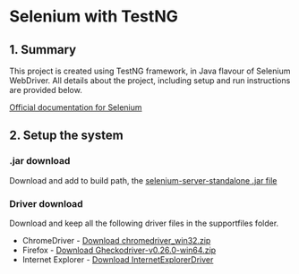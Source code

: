 # Selenium with TestNG

## 1. Summary
This project is created using TestNG framework, in Java flavour of Selenium WebDriver. All details about the project, including setup and run instructions are provided below.

[Official documentation for Selenium](https://selenium.dev/documentation/en/getting_started/)

## 2. Setup the system

### .jar download
Download and add to build path, the [selenium-server-standalone .jar file](https://selenium.dev/downloads/)

### Driver download
Download and keep all the following driver files in the supportfiles folder.
* ChromeDriver - [Download chromedriver_win32.zip](https://chromedriver.storage.googleapis.com/index.html?path=78.0.3904.70/)
* Firefox - [Download Gheckodriver-v0.26.0-win64.zip](https://github.com/mozilla/geckodriver/releases)
* Internet Explorer -  [Download InternetExplorerDriver](https://www.seleniumhq.org/download/)
